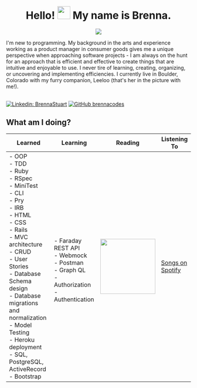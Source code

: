 <h1 align="center">Hello! <img src="https://media.giphy.com/media/hvRJCLFzcasrR4ia7z/giphy.gif" width="35"> My name is Brenna.</h1>
<p align="center">
  <a href="https://github.com/DenverCoder1/readme-typing-svg"><img src="https://readme-typing-svg.herokuapp.com?lines=Back+End+Software+Engineering+Student;Product+Manager;Code-warrior+(6kyu+on+Codewars);Refactoring+Superfan;Lover+of+Nature;Lifelong+Learner;&center=true&width=500&height=50"></a>
</p>
I'm new to programming. My background in the arts and experience working as a product manager in consumer goods gives me a unique perspective when approaching software projects - I am always on the hunt for an approach that is efficient and effective to create things that are intuitive and enjoyable to use. I never tire of learning, creating, organizing, or uncovering and implementing efficiencies. I currently live in Boulder, Colorado with my furry companion, Leeloo (that's her in the picture with me!). 
<br>
<br>

[![Linkedin: BrennaStuart](https://img.shields.io/badge/-brennastuart-blue?style=flat-square&logo=Linkedin&logoColor=white&link=https://www.linkedin.com/in/brennastuart/)](https://www.linkedin.com/in/brennastuart/)
[![GitHub brennacodes](https://img.shields.io/github/followers/brennacodes?label=follow&style=social)](https://github.com/brennacodes)

## **What am I doing?**

| Learned     | Learning    | Reading      | Listening To |
| ----------- | ----------- | ------------ | ------------ |
| - OOP <br>- TDD <br>- Ruby <br>- RSpec <br>- MiniTest <br>- CLI <br>- Pry <br>- IRB <br>- HTML <br>- CSS <br>- Rails <br>- MVC architecture <br>- CRUD <br>- User Stories <br>- Database Schema design <br>- Database migrations and normalization <br>- Model Testing <br>- Heroku deployment <br>- SQL, PostgreSQL, ActiveRecord <br>- Bootstrap | <br>- Faraday REST API <br>- Webmock <br>- Postman <br>- Graph QL <br>- Authorization <br>- Authentication | [<img src="https://images-na.ssl-images-amazon.com/images/I/91lShUTLMCL.jpg" width=150/>](https://www.amazon.com/Upgrade-Novel-Blake-Crouch/dp/0593157532)       | [Songs on Spotify](https://open.spotify.com/playlist/2cFnWQZQZjHyUHSUEXkUzU?si=33ade52d316b4b68) |

<!--
**brennacodes/brennacodes** is a ✨ _special_ ✨ repository because its `README.md` (this file) appears on your GitHub profile.

Here are some ideas to get you started:

- 🔭 I’m currently working on ...
- 🌱 I’m currently learning ...
- 👯 I’m looking to collaborate on ...
- 🤔 I’m looking for help with ...
- 💬 Ask me about ...
- 📫 How to reach me: ...
- 😄 Pronouns: ...
- ⚡ Fun fact: ...
-->
